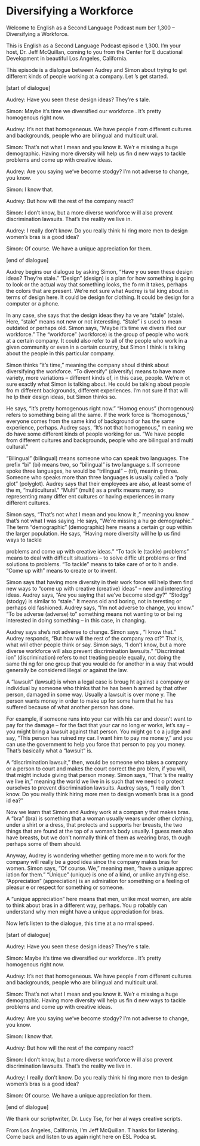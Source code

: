 # Diversifying a Workforce

Welcome to English as a Second Language Podcast num ber 1,300 – Diversifying a Workforce. 

This is English as a Second Language Podcast episod e 1,300. I’m your host, Dr. Jeff McQuillan, coming to you from the Center for E ducational Development in beautiful Los Angeles, California. 

This episode is a dialogue between Audrey and Simon  about trying to get different kinds of people working at a company. Let ’s get started. 

[start of dialogue] 

Audrey: Have you seen these design ideas? They’re s tale. 

Simon: Maybe it’s time we diversified our workforce . It’s pretty homogenous right now. 

Audrey: It’s not that homogeneous. We have people f rom different cultures and backgrounds, people who are bilingual and multicult ural. 

Simon: That’s not what I mean and you know it. We’r e missing a huge demographic. Having more diversity will help us fin d new ways to tackle problems and come up with creative ideas. 

Audrey: Are you saying we’ve become stodgy? I’m not  adverse to change, you know. 

Simon: I know that. 

Audrey: But how will the rest of the company react?   

Simon: I don’t know, but a more diverse workforce w ill also prevent discrimination lawsuits. That’s the reality we live in. 

Audrey: I really don’t know. Do you really think hi ring more men to design women’s bras is a good idea? 

Simon: Of course. We have a unique appreciation for  them. 

[end of dialogue]  

 Audrey begins our dialogue by asking Simon, “Have y ou seen these design ideas? They’re stale.” “Design” (design) is a plan for how something is going to look or the actual way that something looks, the fo rm it takes, perhaps the colors that are present. We’re not sure what Audrey is tal king about in terms of design here. It could be design for clothing. It could be design for a computer or a phone.  

In any case, she says that the design ideas they ha ve are “stale” (stale). Here, “stale” means not new or not interesting. “Stale” i s used to mean outdated or perhaps old. Simon says, “Maybe it’s time we divers ified our workforce.” The “workforce” (workforce) is the group of people who work at a certain company. It could also refer to all of the people who work in a  given community or even in a certain country, but Simon I think is talking about  the people in this particular company.  

Simon thinks “it’s time,” meaning the company shoul d think about diversifying the workforce. “To diversify” (diversify) means to have  more variety, more variations – different kinds of, in this case, people. We’re n ot sure exactly what Simon is talking about. He could be talking about people fro m different backgrounds, different experiences. I’m not sure if that will he lp their design ideas, but Simon thinks so.  

He says, “It’s pretty homogenous right now.” “Homog enous” (homogenous) refers to something being all the same. If the work force is “homogenous,” everyone comes from the same kind of background or has the same experience, perhaps. Audrey says, “It’s not that homogenous,” m eaning we do have some different kinds of people working for us. “We have people from different cultures and backgrounds, people who are bilingual and multi cultural.”  

“Bilingual” (bilingual) means someone who can speak  two languages. The prefix “bi” (bi) means two, so “bilingual” is two language s. If someone spoke three languages, he would be “trilingual” – (tri), meanin g three. Someone who speaks more than three languages is usually called a “poly glot” (polyglot). Audrey says that their employees are also, at least some of the m, “multicultural.” “Multi” (multi) as a prefix means many, so representing many differ ent cultures or having experiences in many different cultures.  

Simon says, “That’s not what I mean and you know it ,” meaning you know that’s not what I was saying. He says, “We’re missing a hu ge demographic.” The term “demographic” (demographic) here means a certain gr oup within the larger population. He says, “Having more diversity will he lp us find ways to tackle  

problems and come up with creative ideas.” “To tack le (tackle) problems” means to deal with difficult situations – to solve diffic ult problems or find solutions to problems. “To tackle” means to take care of or to h andle. “Come up with” means to create or to invent.  

Simon says that having more diversity in their work force will help them find new ways to “come up with creative (creative) ideas” – new and interesting ideas. Audrey says, “Are you saying that we’ve become stod gy?” “Stodgy” (stodgy) is similar to “stale.” It means old and boring, not in teresting or perhaps old fashioned. Audrey says, “I’m not adverse to change,  you know.” “To be adverse (adverse) to” something means not wanting to or bei ng interested in doing something – in this case, in changing.  

Audrey says she’s not adverse to change. Simon says , “I know that.” Audrey responds, “But how will the rest of the company rea ct?” That is, what will other people think or say. Simon says, “I don’t know, but  a more diverse workforce will also prevent discrimination lawsuits.” “Discriminat ion” (discrimination) refers to not treating people equally, not doing the same thi ng for one group that you would do for another in a way that would generally be considered illegal or against the law.  

A “lawsuit” (lawsuit) is when a legal case is broug ht against a company or individual by someone who thinks that he has been h armed by that other person, damaged in some way. Usually a lawsuit is over mone y. The person wants money in order to make up for some harm that he has  suffered because of what another person has done.  

For example, if someone runs into your car with his  car and doesn’t want to pay for the damage – for the fact that your car no long er works, let’s say – you might bring a lawsuit against that person. You might go t o a judge and say, “This person has ruined my car. I want him to pay me mone y,” and you can use the government to help you force that person to pay you  money. That’s basically what a “lawsuit” is.  

A “discrimination lawsuit,” then, would be someone who takes a company or a person to court and makes the court correct the pro blem, if you will, that might include giving that person money. Simon says, “That ’s the reality we live in,” meaning the world we live in is such that we need t o protect ourselves to prevent discrimination lawsuits. Audrey says, “I really don ’t know. Do you really think hiring more men to design women’s bras is a good id ea?”  

Now we learn that Simon and Audrey work at a compan y that makes bras. A “bra” (bra) is something that a woman usually wears  under other clothing, under a shirt or a dress, that protects and supports her breasts, the two things that are found at the top of a woman’s body usually. I guess  men also have breasts, but we don’t normally think of them as wearing bras, th ough perhaps some of them should.  

Anyway, Audrey is wondering whether getting more me n to work for the company will really be a good idea since the company makes bras for women. Simon says, “Of course. We,” meaning men, “have a unique apprec iation for them.” “Unique” (unique) is one of a kind, or unlike anything else.  “Appreciation” (appreciation) is an admiration for something or a feeling of pleasur e or respect for something or someone.  

A “unique appreciation” here means that men, unlike  most women, are able to think about bras in a different way, perhaps. You p robably can understand why men might have a unique appreciation for bras.  

Now let’s listen to the dialogue, this time at a no rmal speed.  

[start of dialogue] 

Audrey: Have you seen these design ideas? They’re s tale. 

Simon: Maybe it’s time we diversified our workforce . It’s pretty homogenous right now. 

Audrey: It’s not that homogeneous. We have people f rom different cultures and backgrounds, people who are bilingual and multicult ural. 

Simon: That’s not what I mean and you know it. We’r e missing a huge demographic. Having more diversity will help us fin d new ways to tackle problems and come up with creative ideas. 

Audrey: Are you saying we’ve become stodgy? I’m not  adverse to change, you know. 

Simon: I know that. 

Audrey: But how will the rest of the company react?   

Simon: I don’t know, but a more diverse workforce w ill also prevent discrimination lawsuits. That’s the reality we live in. 

Audrey: I really don’t know. Do you really think hi ring more men to design women’s bras is a good idea? 

Simon: Of course. We have a unique appreciation for  them. 

[end of dialogue] 

We thank our scriptwriter, Dr. Lucy Tse, for her al ways creative scripts.  

From Los Angeles, California, I’m Jeff McQuillan. T hanks for listening. Come back and listen to us again right here on ESL Podca st.  

